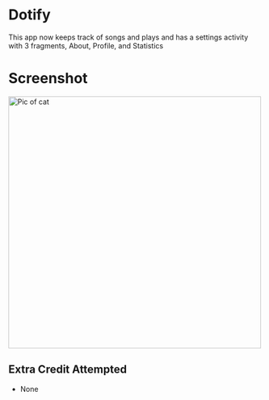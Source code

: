 # Dotify

This app now keeps track of songs and plays and has a settings activity with 3 fragments, About, Profile, and Statistics

# Screenshot 
<image alt="Pic of cat" src="./Screen Shot 2021-04-29 at 2.50.33 AM.png" height="500" />


## Extra Credit Attempted
- None

